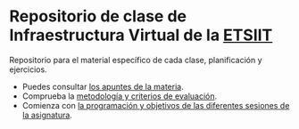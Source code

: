 # Repositorio de clase de Infraestructura Virtual de la [ETSIIT](https://etsiit.ugr.es)


Repositorio para el material específico de cada clase, planificación y ejercicios.

* Puedes consultar [los apuntes de la materia](http://jj.github.io/IV).
* Comprueba la [metodología y criterios de evaluación](Metodología_y_criterios_de_evaluación.md).
* Comienza con [la programación y objetivos de las diferentes sesiones de la asignatura](sesiones/README.md).

